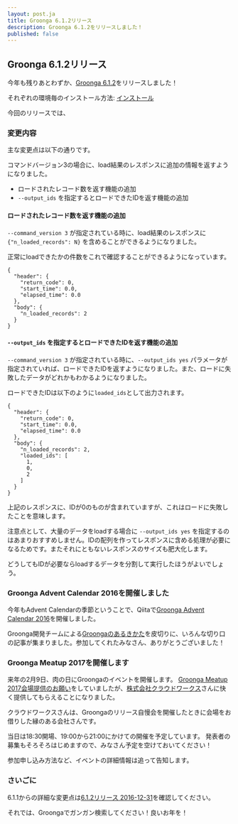 ```yaml
---
layout: post.ja
title: Groonga 6.1.2リリース
description: Groonga 6.1.2をリリースしました！
published: false
---
```


## Groonga 6.1.2リリース

今年も残りあとわずか、[Groonga 6.1.2](/ja/docs/news.html#release-6-1-2)をリリースしました！

それぞれの環境毎のインストール方法: [インストール](/ja/docs/install.html)

今回のリリースでは、

### 変更内容

主な変更点は以下の通りです。

コマンドバージョン3の場合に、load結果のレスポンスに追加の情報を返すようになりました。

* ロードされたレコード数を返す機能の追加
* `--output_ids` を指定するとロードできたIDを返す機能の追加

#### ロードされたレコード数を返す機能の追加

`--command_version 3` が指定されている時に、load結果のレスポンスに `{"n_loaded_records": N}` を含めることができるようになりました。

正常にloadできたかの件数をこれで確認することができるようになっています。

    {
      "header": {
        "return_code": 0,
        "start_time": 0.0,
        "elapsed_time": 0.0
      },
      "body": {
        "n_loaded_records": 2
      }
    }

#### `--output_ids` を指定するとロードできたIDを返す機能の追加

`--command_version 3` が指定されている時に、`--output_ids yes` パラメータが指定されていれば、ロードできたIDを返すようになりました。また、ロードに失敗したデータがどれかもわかるようになりました。

ロードできたIDは以下のように`loaded_ids`として出力されます。

    {
      "header": {
        "return_code": 0,
        "start_time": 0.0,
        "elapsed_time": 0.0
      },
      "body": {
        "n_loaded_records": 2,
        "loaded_ids": [
          1,
          0,
          2
        ]
      }
    }

上記のレスポンスに、IDが0のものが含まれていますが、これはロードに失敗したことを意味します。

注意点として、大量のデータをloadする場合に `--output_ids yes` を指定するのはあまりおすすめしません。IDの配列を作ってレスポンスに含める処理が必要になるためです。またそれにともないレスポンスのサイズも肥大化します。

どうしてもIDが必要ならloadするデータを分割して実行したほうがよいでしょう。

### Groonga Advent Calendar 2016を開催しました

今年もAdvent Calendarの季節ということで、Qiitaで[Groonga Advent Calendar 2016](http://qiita.com/advent-calendar/2016/groonga)を開催しました。

Groonga開発チームによる[Groongaのあるきかた](http://qiita.com/groonga/items/dc6ec761018871330cdc)を皮切りに、いろんな切り口の記事が集まりました。参加してくれたみなさん、ありがとうございました！

### Groonga Meatup 2017を開催します

来年の2月9日、肉の日にGroongaのイベントを開催します。
[Groonga Meatup 2017会場提供のお願い](/ja/blog/2016/12/05/request-for-conference-room.html)をしていましたが、[株式会社クラウドワークス](https://crowdworks.co.jp/)さんに快く提供してもらえることになりました。

クラウドワークスさんは、Groongaのリリース自慢会を開催したときに会場をお借りした縁のある会社さんです。

当日は18:30開場、19:00から21:00にかけての開催を予定しています。
発表者の募集もそろそろはじめますので、みなさん予定を空けておいてください！

参加申し込み方法など、イベントの詳細情報は追って告知します。

### さいごに

6.1.1からの詳細な変更点は[6.1.2リリース 2016-12-31](/ja/docs/news.html#release-6-1-2)を確認してください。

それでは、Groongaでガンガン検索してください！良いお年を！

